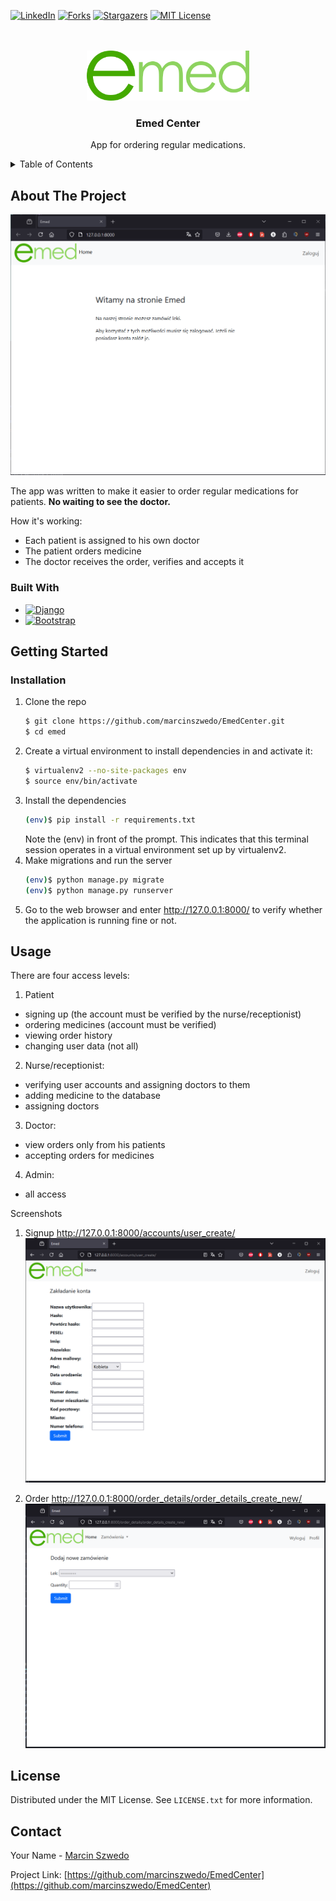 [![LinkedIn][linkedin-shield]][linkedin-url]
[![Forks][forks-shield]][forks-url]
[![Stargazers][stars-shield]][stars-url]
[![MIT License][license-shield]][license-url]



<!-- PROJECT LOGO -->
<br />
<br />
<div align="center">
  <a href="https://github.com/marcinszwedo/EmedCenter.git">
    <img src="emed/images/emed.png" alt="Logo" width="260" height="80">
  </a>

  <h3 align="center">Emed Center</h3>
  <p align="center">
    App for ordering regular medications.
    <br />
  </p>
</div>



<!-- TABLE OF CONTENTS -->
<details>
  <summary>Table of Contents</summary>
  <ol>
    <li>
      <a href="#about-the-project">About The Project</a>
      <ul>
        <li><a href="#built-with">Built With</a></li>
      </ul>
    </li>
    <li>
      <a href="#getting-started">Getting Started</a>
      <ul>
        <li><a href="#installation">Installation</a></li>
      </ul>
    </li>
    <li><a href="#usage">Usage</a></li>
    <li><a href="#license">License</a></li>
    <li><a href="#contact">Contact</a></li>
  </ol>
</details>



<!-- ABOUT THE PROJECT -->
## About The Project

![Product Name Screen Shot][product-screenshot]

The app was written to make it easier to order regular medications for patients. **No waiting to see the doctor.**

How it's working:
- Each patient is assigned to his own doctor
- The patient orders medicine
- The doctor receives the order, verifies and accepts it 


### Built With

* [![Django][Django.com]][Django-url]
* [![Bootstrap][Bootstrap.com]][Bootstrap-url]


<!-- GETTING STARTED -->
## Getting Started

### Installation

1. Clone the repo
   ```sh
   $ git clone https://github.com/marcinszwedo/EmedCenter.git
   $ cd emed
   ```
2. Create a virtual environment to install dependencies in and activate it:
   ```sh
   $ virtualenv2 --no-site-packages env
   $ source env/bin/activate
   ```
3. Install the dependencies
   ```sh
   (env)$ pip install -r requirements.txt
   ```
   Note the (env) in front of the prompt. This indicates that this terminal session operates in a virtual environment set up by virtualenv2.
4. Make migrations and run the server
   ```sh
   (env)$ python manage.py migrate
   (env)$ python manage.py runserver
   ```
5. Go to the web browser and enter <a href="[Django-server]">http://127.0.0.1:8000/</a> to verify whether the application is running fine or not.
 





<!-- USAGE EXAMPLES -->
## Usage

There are four access levels:
  1. Patient
  - signing up (the account must be verified by the nurse/receptionist)
  - ordering medicines (account must be verified)
  - viewing order history
  - changing user data (not all)
  2. Nurse/receptionist:
  - verifying user accounts and assigning doctors to them
  - adding medicine to the database
  - assigning doctors
  3. Doctor:
  - view orders only from his patients
  - accepting orders for medicines
  4. Admin:
  - all access

Screenshots
1. Signup
   <a href="http://127.0.0.1:8000/accounts/user_create/">http://127.0.0.1:8000/accounts/user_create/
![signup-screenshot]

2. Order
   <a href="http://127.0.0.1:8000/order_details/order_details_create_new/">http://127.0.0.1:8000/order_details/order_details_create_new/</a>
![order-screenshot]


<!-- LICENSE -->
## License

Distributed under the MIT License. See `LICENSE.txt` for more information.




<!-- CONTACT -->
## Contact

Your Name - [Marcin Szwedo](www.linkedin.com/in/marcin-szwedo)

Project Link: [https://github.com/marcinszwedo/EmedCenter](https://github.com/marcinszwedo/EmedCenter)


<!-- MARKDOWN LINKS & IMAGES -->
<!-- https://www.markdownguide.org/basic-syntax/#reference-style-links -->
[forks-shield]: https://img.shields.io/github/forks/marcinszwedo/EmedCenter.git?style=for-the-badge
[forks-url]: https://github.com/marcinszwedo/EmedCenter/forks
[stars-shield]: https://img.shields.io/github/stars/marcinszwedo/EmedCenter.git?style=for-the-badge
[stars-url]: https://github.com/marcinszwedo/EmedCenter/stargazers
[license-shield]: https://img.shields.io/github/license/marcinszwedo/EmedCenter.git?style=for-the-badge
<!-- edit -->
[license-url]: https://github.com/marcinszwedo/EmedCenter/LICENSE.txt 
[linkedin-shield]: https://img.shields.io/badge/-LinkedIn-black.svg?style=for-the-badge&logo=linkedin&colorB=555
[linkedin-url]: https://linkedin.com/in/marcin-szwedo
[signup-screenshot]: emed/images/signup.PNG
[order-screenshot]: emed/images/order%20view.PNG
[product-screenshot]: emed/images/screenshot.PNG
[Bootstrap.com]: https://img.shields.io/badge/Bootstrap-563D7C?style=for-the-badge&logo=bootstrap&logoColor=white
[Bootstrap-url]: https://getbootstrap.com
[Django.com]: https://img.shields.io/badge/DJANGO-%23092E20?style=for-the-badge&logo=django
[Django-url]: https://www.djangoproject.com/
[Django-server]: http://127.0.0.1:8000/


